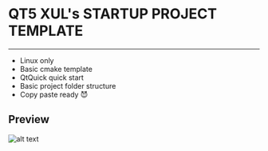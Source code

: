 # QT5 XUL's STARTUP PROJECT TEMPLATE
--------------------

* Linux only
* Basic cmake template 
* QtQuick quick start 
* Basic project folder structure
* Copy paste ready 😈
## Preview
![alt text](https://github.com/54UL/QT5-XUL-TEMPLATE/blob/main/img/screenshot.png?raw=true)
